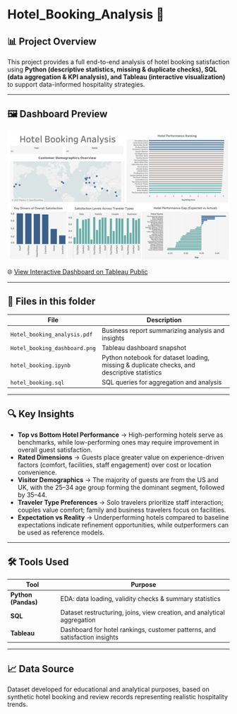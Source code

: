 # Hotel_Booking_Analysis 🏨

## 📊 Project Overview  
This project provides a full end-to-end analysis of hotel booking satisfaction using **Python (descriptive statistics, missing & duplicate checks), SQL (data aggregation & KPI analysis), and Tableau (interactive visualization)** to support data-informed hospitality strategies.

---

## 🖼️ Dashboard Preview  
[![Dashboard Preview](https://github.com/Vincentchien1995/Data-Business-Analysis-Portfolio/blob/main/SQL_Tableau_Projects/Hotel_booking_Analysis/Hotel_booking_dashboard.png)](https://public.tableau.com/app/profile/vincent.chien/viz/HotelBookingAnalysis_17613968529020/Dashboard1)

🌐 [View Interactive Dashboard on Tableau Public](https://public.tableau.com/app/profile/vincent.chien/viz/HotelBookingAnalysis_17613968529020/Dashboard1)  

---

## 📂 Files in this folder  
| File | Description |
|------|------------|
| `Hotel_booking_analysis.pdf` | Business report summarizing analysis and insights |
| `Hotel_booking_dashboard.png` | Tableau dashboard snapshot |
| `hotel_booking.ipynb` | Python notebook for dataset loading, missing & duplicate checks, and descriptive statistics |
| `hotel_booking.sql` | SQL queries for aggregation and analysis |

---

## 🔍 Key Insights  
- **Top vs Bottom Hotel Performance** → High-performing hotels serve as benchmarks, while low-performing ones may require improvement in overall guest satisfaction.  
- **Rated Dimensions** → Guests place greater value on experience-driven factors (comfort, facilities, staff engagement) over cost or location convenience.  
- **Visitor Demographics** → The majority of guests are from the US and UK, with the 25–34 age group forming the dominant segment, followed by 35–44.  
- **Traveler Type Preferences** → Solo travelers prioritize staff interaction; couples value comfort; family and business travelers focus on facilities.  
- **Expectation vs Reality** → Underperforming hotels compared to baseline expectations indicate refinement opportunities, while outperformers can be used as reference models.  

---

## 🛠 Tools Used  
| Tool | Purpose |
|------|---------|
| **Python (Pandas)** | EDA: data loading, validity checks & summary statistics |
| **SQL** | Dataset restructuring, joins, view creation, and analytical aggregation |
| **Tableau** | Dashboard for hotel rankings, customer patterns, and satisfaction insights |

---

## 📈 Data Source  
Dataset developed for educational and analytical purposes, based on synthetic hotel booking and review records representing realistic hospitality trends.
